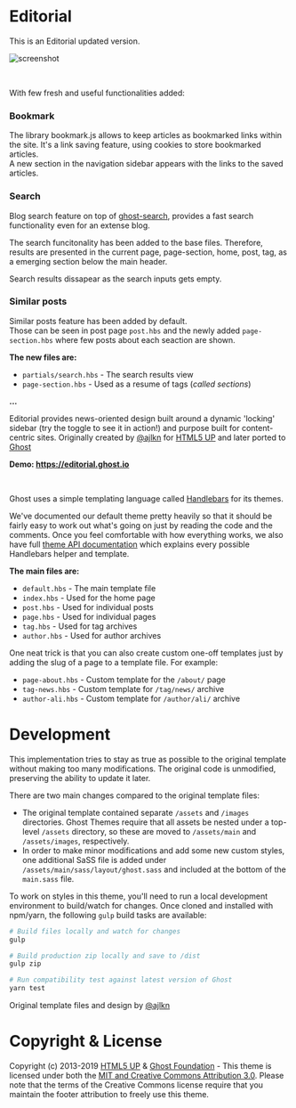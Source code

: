 # Editorial

This is an Editorial updated version.  

![screenshot](https://user-images.githubusercontent.com/120485/49328081-0e192680-f59d-11e8-808a-e6d6bcfa8419.png)

&nbsp;

With few fresh and useful functionalities added:  

### Bookmark  
The library bookmark.js allows to keep articles as bookmarked links within the site. It's a link saving feature, using cookies to store bookmarked articles.  
A new section in the navigation sidebar appears with the links to the saved articles.

### Search
Blog search feature on top of [ghost-search](https://github.com/HauntedThemes/ghost-search), provides a fast search functionality even for an extense blog.  

The search funcitonality has been added to the base files.
Therefore, results are presented in the current page, page-section, home, post, tag, as a emerging section below the main header.  

Search results dissapear as the search inputs gets empty.

### Similar posts
Similar posts feature has been added by default.  
Those can be seen in post page `post.hbs` and the newly added `page-section.hbs` where few posts about each seaction are shown.  

**The new files are:**

- `partials/search.hbs` - The search results view
- `page-section.hbs` - Used as a resume of tags (*called sections*)

**...**

Editorial provides news-oriented design built around a dynamic 'locking' sidebar (try the toggle to see it in action!) and purpose built for content-centric sites. Originally created by [@ajlkn](https://twitter.com/ajlkn) for [HTML5 UP](https://html5up.net) and later ported to [Ghost](https://ghost.org)

**Demo: https://editorial.ghost.io**

&nbsp;

Ghost uses a simple templating language called [Handlebars](http://handlebarsjs.com/) for its themes.

We've documented our default theme pretty heavily so that it should be fairly easy to work out what's going on just by reading the code and the comments. Once you feel comfortable with how everything works, we also have full [theme API documentation](https://themes.ghost.org) which explains every possible Handlebars helper and template.

**The main files are:**

- `default.hbs` - The main template file
- `index.hbs` - Used for the home page
- `post.hbs` - Used for individual posts
- `page.hbs` - Used for individual pages
- `tag.hbs` - Used for tag archives
- `author.hbs` - Used for author archives

One neat trick is that you can also create custom one-off templates just by adding the slug of a page to a template file. For example:

- `page-about.hbs` - Custom template for the `/about/` page
- `tag-news.hbs` - Custom template for `/tag/news/` archive
- `author-ali.hbs` - Custom template for `/author/ali/` archive


# Development

This implementation tries to stay as true as possible to the original template without making too many modifications. The original code is unmodified, preserving the ability to update it later.

There are two main changes compared to the original template files:

- The original template contained separate `/assets` and `/images` directories. Ghost Themes require that all assets be nested under a top-level `/assets` directory, so these are moved to `/assets/main` and `/assets/images`, respectively.
- In order to make minor modifications and add some new custom styles, one additional SaSS file is added under `/assets/main/sass/layout/ghost.sass` and included at the bottom of the `main.sass` file.

To work on styles in this theme, you'll need to run a local development environment to build/watch for changes. Once cloned and installed with npm/yarn, the following `gulp` build tasks are available:

```bash
# Build files locally and watch for changes
gulp

# Build production zip locally and save to /dist
gulp zip

# Run compatibility test against latest version of Ghost
yarn test
```

Original template files and design by [@ajlkn](https://twitter.com/ajlkn)


# Copyright & License

Copyright (c) 2013-2019 [HTML5 UP](https://htmlup.net) & [Ghost Foundation](https://ghost.org) - This theme is licensed under both the [MIT and Creative Commons Attribution 3.0](LICENSE). Please note that the terms of the Creative Commons license require that you maintain the footer attribution to freely use this theme.
